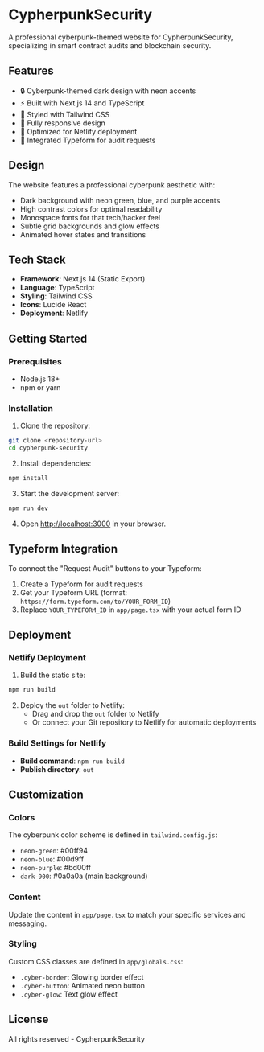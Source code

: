 # CypherpunkSecurity

A professional cyberpunk-themed website for CypherpunkSecurity, specializing in smart contract
audits and blockchain security.

## Features

- 🔒 Cyberpunk-themed dark design with neon accents
- ⚡ Built with Next.js 14 and TypeScript
- 🎨 Styled with Tailwind CSS
- 📱 Fully responsive design
- 🚀 Optimized for Netlify deployment
- 📝 Integrated Typeform for audit requests

## Design

The website features a professional cyberpunk aesthetic with:

- Dark background with neon green, blue, and purple accents
- High contrast colors for optimal readability
- Monospace fonts for that tech/hacker feel
- Subtle grid backgrounds and glow effects
- Animated hover states and transitions

## Tech Stack

- **Framework**: Next.js 14 (Static Export)
- **Language**: TypeScript
- **Styling**: Tailwind CSS
- **Icons**: Lucide React
- **Deployment**: Netlify

## Getting Started

### Prerequisites

- Node.js 18+
- npm or yarn

### Installation

1. Clone the repository:

```bash
git clone <repository-url>
cd cypherpunk-security
```

2. Install dependencies:

```bash
npm install
```

3. Start the development server:

```bash
npm run dev
```

4. Open [http://localhost:3000](http://localhost:3000) in your browser.

## Typeform Integration

To connect the "Request Audit" buttons to your Typeform:

1. Create a Typeform for audit requests
2. Get your Typeform URL (format: `https://form.typeform.com/to/YOUR_FORM_ID`)
3. Replace `YOUR_TYPEFORM_ID` in `app/page.tsx` with your actual form ID

## Deployment

### Netlify Deployment

1. Build the static site:

```bash
npm run build
```

2. Deploy the `out` folder to Netlify:
   - Drag and drop the `out` folder to Netlify
   - Or connect your Git repository to Netlify for automatic deployments

### Build Settings for Netlify

- **Build command**: `npm run build`
- **Publish directory**: `out`

## Customization

### Colors

The cyberpunk color scheme is defined in `tailwind.config.js`:

- `neon-green`: #00ff94
- `neon-blue`: #00d9ff
- `neon-purple`: #bd00ff
- `dark-900`: #0a0a0a (main background)

### Content

Update the content in `app/page.tsx` to match your specific services and messaging.

### Styling

Custom CSS classes are defined in `app/globals.css`:

- `.cyber-border`: Glowing border effect
- `.cyber-button`: Animated neon button
- `.cyber-glow`: Text glow effect

## License

All rights reserved - CypherpunkSecurity
